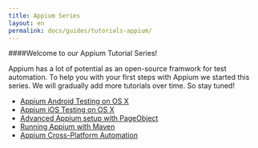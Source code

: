 ```yaml
---
title: Appium Series
layout: en
permalink: docs/guides/tutorials-appium/
---
```


####Welcome to our Appium Tutorial Series!

Appium has a lot of potential as an open-source framwork for test automation. To help you with your first steps with Appium we started this series. We will gradually add more tutorials over time. So stay tuned!

<ul>
<li><a href="/docs/guides/appium-osx-android/">Appium Android Testing on OS X</a><br /></li>
<li><a href="/docs/guides/appium-osx-ios/">Appium iOS Testing on OS X</a><br /></li>
<li><a href="/docs/guides/appium-advanced-setup/">Advanced Appium setup with PageObject</a><br /></li>
<li><a href="/docs/guides/appium-maven/">Running Appium with Maven</a></li>
<li><a href="/docs/guides/appium-cross-platform-automation/">Appium Cross-Platform Automation</a></li>
</ul>
